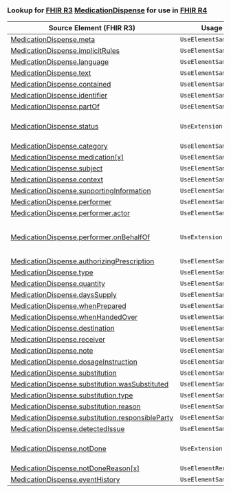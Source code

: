 ### Lookup for [FHIR R3](https://hl7.org/fhir/STU3/) [MedicationDispense](https://hl7.org/fhir/STU3/MedicationDispense.html) for use in [FHIR R4](https://hl7.org/fhir/R4/)

| Source Element (FHIR R3) | Usage | Target |
| -------------- | ----- | ------ |
| [MedicationDispense.meta](https://hl7.org/fhir/STU3/MedicationDispense.html#resource) | `UseElementSameName` | [MedicationDispense.meta](https://hl7.org/fhir/R4/MedicationDispense.html#resource) |
| [MedicationDispense.implicitRules](https://hl7.org/fhir/STU3/MedicationDispense.html#resource) | `UseElementSameName` | [MedicationDispense.implicitRules](https://hl7.org/fhir/R4/MedicationDispense.html#resource) |
| [MedicationDispense.language](https://hl7.org/fhir/STU3/MedicationDispense.html#resource) | `UseElementSameName` | [MedicationDispense.language](https://hl7.org/fhir/R4/MedicationDispense.html#resource) |
| [MedicationDispense.text](https://hl7.org/fhir/STU3/MedicationDispense.html#resource) | `UseElementSameName` | [MedicationDispense.text](https://hl7.org/fhir/R4/MedicationDispense.html#resource) |
| [MedicationDispense.contained](https://hl7.org/fhir/STU3/MedicationDispense.html#resource) | `UseElementSameName` | [MedicationDispense.contained](https://hl7.org/fhir/R4/MedicationDispense.html#resource) |
| [MedicationDispense.identifier](https://hl7.org/fhir/STU3/MedicationDispense.html#resource) | `UseElementSameName` | [MedicationDispense.identifier](https://hl7.org/fhir/R4/MedicationDispense.html#resource) |
| [MedicationDispense.partOf](https://hl7.org/fhir/STU3/MedicationDispense.html#resource) | `UseElementSameName` | [MedicationDispense.partOf](https://hl7.org/fhir/R4/MedicationDispense.html#resource) |
| [MedicationDispense.status](https://hl7.org/fhir/STU3/MedicationDispense.html#resource) | `UseExtension` | [http://hl7.org/fhir/3.0/StructureDefinition/extension-MedicationDispense.status](StructureDefinition-ext-R3-MedicationDispense.status.html) |
| [MedicationDispense.category](https://hl7.org/fhir/STU3/MedicationDispense.html#resource) | `UseElementSameName` | [MedicationDispense.category](https://hl7.org/fhir/R4/MedicationDispense.html#resource) |
| [MedicationDispense.medication[x]](https://hl7.org/fhir/STU3/MedicationDispense.html#resource) | `UseElementSameName` | [MedicationDispense.medication[x]](https://hl7.org/fhir/R4/MedicationDispense.html#resource) |
| [MedicationDispense.subject](https://hl7.org/fhir/STU3/MedicationDispense.html#resource) | `UseElementSameName` | [MedicationDispense.subject](https://hl7.org/fhir/R4/MedicationDispense.html#resource) |
| [MedicationDispense.context](https://hl7.org/fhir/STU3/MedicationDispense.html#resource) | `UseElementSameName` | [MedicationDispense.context](https://hl7.org/fhir/R4/MedicationDispense.html#resource) |
| [MedicationDispense.supportingInformation](https://hl7.org/fhir/STU3/MedicationDispense.html#resource) | `UseElementSameName` | [MedicationDispense.supportingInformation](https://hl7.org/fhir/R4/MedicationDispense.html#resource) |
| [MedicationDispense.performer](https://hl7.org/fhir/STU3/MedicationDispense.html#resource) | `UseElementSameName` | [MedicationDispense.performer](https://hl7.org/fhir/R4/MedicationDispense.html#resource) |
| [MedicationDispense.performer.actor](https://hl7.org/fhir/STU3/MedicationDispense.html#resource) | `UseElementSameName` | [MedicationDispense.performer.actor](https://hl7.org/fhir/R4/MedicationDispense.html#resource) |
| [MedicationDispense.performer.onBehalfOf](https://hl7.org/fhir/STU3/MedicationDispense.html#resource) | `UseExtension` | [http://hl7.org/fhir/3.0/StructureDefinition/extension-MedicationDispense.performer.onBehalfOf](StructureDefinition-ext-R3-MedicationDispense.pe.onBehalfOf.html) |
| [MedicationDispense.authorizingPrescription](https://hl7.org/fhir/STU3/MedicationDispense.html#resource) | `UseElementSameName` | [MedicationDispense.authorizingPrescription](https://hl7.org/fhir/R4/MedicationDispense.html#resource) |
| [MedicationDispense.type](https://hl7.org/fhir/STU3/MedicationDispense.html#resource) | `UseElementSameName` | [MedicationDispense.type](https://hl7.org/fhir/R4/MedicationDispense.html#resource) |
| [MedicationDispense.quantity](https://hl7.org/fhir/STU3/MedicationDispense.html#resource) | `UseElementSameName` | [MedicationDispense.quantity](https://hl7.org/fhir/R4/MedicationDispense.html#resource) |
| [MedicationDispense.daysSupply](https://hl7.org/fhir/STU3/MedicationDispense.html#resource) | `UseElementSameName` | [MedicationDispense.daysSupply](https://hl7.org/fhir/R4/MedicationDispense.html#resource) |
| [MedicationDispense.whenPrepared](https://hl7.org/fhir/STU3/MedicationDispense.html#resource) | `UseElementSameName` | [MedicationDispense.whenPrepared](https://hl7.org/fhir/R4/MedicationDispense.html#resource) |
| [MedicationDispense.whenHandedOver](https://hl7.org/fhir/STU3/MedicationDispense.html#resource) | `UseElementSameName` | [MedicationDispense.whenHandedOver](https://hl7.org/fhir/R4/MedicationDispense.html#resource) |
| [MedicationDispense.destination](https://hl7.org/fhir/STU3/MedicationDispense.html#resource) | `UseElementSameName` | [MedicationDispense.destination](https://hl7.org/fhir/R4/MedicationDispense.html#resource) |
| [MedicationDispense.receiver](https://hl7.org/fhir/STU3/MedicationDispense.html#resource) | `UseElementSameName` | [MedicationDispense.receiver](https://hl7.org/fhir/R4/MedicationDispense.html#resource) |
| [MedicationDispense.note](https://hl7.org/fhir/STU3/MedicationDispense.html#resource) | `UseElementSameName` | [MedicationDispense.note](https://hl7.org/fhir/R4/MedicationDispense.html#resource) |
| [MedicationDispense.dosageInstruction](https://hl7.org/fhir/STU3/MedicationDispense.html#resource) | `UseElementSameName` | [MedicationDispense.dosageInstruction](https://hl7.org/fhir/R4/MedicationDispense.html#resource) |
| [MedicationDispense.substitution](https://hl7.org/fhir/STU3/MedicationDispense.html#resource) | `UseElementSameName` | [MedicationDispense.substitution](https://hl7.org/fhir/R4/MedicationDispense.html#resource) |
| [MedicationDispense.substitution.wasSubstituted](https://hl7.org/fhir/STU3/MedicationDispense.html#resource) | `UseElementSameName` | [MedicationDispense.substitution.wasSubstituted](https://hl7.org/fhir/R4/MedicationDispense.html#resource) |
| [MedicationDispense.substitution.type](https://hl7.org/fhir/STU3/MedicationDispense.html#resource) | `UseElementSameName` | [MedicationDispense.substitution.type](https://hl7.org/fhir/R4/MedicationDispense.html#resource) |
| [MedicationDispense.substitution.reason](https://hl7.org/fhir/STU3/MedicationDispense.html#resource) | `UseElementSameName` | [MedicationDispense.substitution.reason](https://hl7.org/fhir/R4/MedicationDispense.html#resource) |
| [MedicationDispense.substitution.responsibleParty](https://hl7.org/fhir/STU3/MedicationDispense.html#resource) | `UseElementSameName` | [MedicationDispense.substitution.responsibleParty](https://hl7.org/fhir/R4/MedicationDispense.html#resource) |
| [MedicationDispense.detectedIssue](https://hl7.org/fhir/STU3/MedicationDispense.html#resource) | `UseElementSameName` | [MedicationDispense.detectedIssue](https://hl7.org/fhir/R4/MedicationDispense.html#resource) |
| [MedicationDispense.notDone](https://hl7.org/fhir/STU3/MedicationDispense.html#resource) | `UseExtension` | [http://hl7.org/fhir/3.0/StructureDefinition/extension-MedicationDispense.notDone](StructureDefinition-ext-R3-MedicationDispense.notDone.html) |
| [MedicationDispense.notDoneReason[x]](https://hl7.org/fhir/STU3/MedicationDispense.html#resource) | `UseElementRenamed` | [MedicationDispense.statusReason[x]](https://hl7.org/fhir/R4/MedicationDispense.html#resource) |
| [MedicationDispense.eventHistory](https://hl7.org/fhir/STU3/MedicationDispense.html#resource) | `UseElementSameName` | [MedicationDispense.eventHistory](https://hl7.org/fhir/R4/MedicationDispense.html#resource) |
